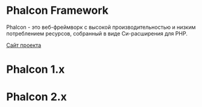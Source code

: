 Phalcon Framework
=================

Phalcon - это веб-фреймворк с высокой производительностью и низким потреблением ресурсов, собранный в виде Си-расширения для PHP.

[Сайт проекта](http://phalconphp.com/en/)

# Phalcon 1.x

# Phalcon 2.x
